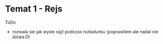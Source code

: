 # Temat 1 - Rejs

ToDo

- rozwala sie jak wysle sig1 podczas rozladunku (poprawilem ale nadal nie dziala:D)